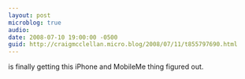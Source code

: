 ```yaml
---
layout: post
microblog: true
audio: 
date: 2008-07-10 19:00:00 -0500
guid: http://craigmcclellan.micro.blog/2008/07/11/t855797690.html
---
```

is finally getting this iPhone and MobileMe thing figured out.
